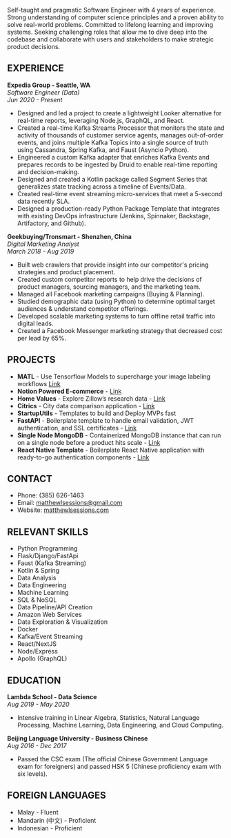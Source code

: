 
Self-taught and pragmatic Software Engineer with 4 years of experience. Strong understanding of computer science principles and a proven ability to solve real-world problems. Committed to lifelong learning and improving systems. Seeking challenging roles that allow me to dive deep into the codebase and collaborate with users and stakeholders to make strategic product decisions.

## EXPERIENCE

**Expedia Group - Seattle, WA**  
*Software Engineer (Data)*  
*Jun 2020 - Present*

- Designed and led a project to create a lightweight Looker alternative for real-time reports, leveraging Node.js, GraphQL, and React.
- Created a real-time Kafka Streams Processor that monitors the state and activity of thousands of customer service agents, manages out-of-order events, and joins multiple Kafka Topics into a single source of truth using Cassandra, Spring Kafka, and Faust (Asyncio Python).
- Engineered a custom Kafka adapter that enriches Kafka Events and prepares records to be ingested by Druid to enable real-time reporting and decision-making.
- Designed and created a Kotlin package called Segment Series that generalizes state tracking across a timeline of Events/Data.
- Created real-time event streaming micro-services that meet a 5-second data recently SLA.
- Designed a production-ready Python Package Template that integrates with existing DevOps infrastructure (Jenkins, Spinnaker, Backstage, Artifactory, and Github).

**Geekbuying/Tronsmart - Shenzhen, China**  
*Digital Marketing Analyst*  
*March 2018 - Aug 2019*

- Built web crawlers that provide insight into our competitor's pricing strategies and product placement.
- Created custom competitor reports to help drive the decisions of product managers, sourcing managers, and the marketing team.
- Managed all Facebook marketing campaigns (Buying & Planning).
- Studied demographic data (using Python) to determine optimal target audiences & understand competitor offerings.
- Developed scalable marketing systems to turn offline retail traffic into digital leads.
- Created a Facebook Messenger marketing strategy that decreased cost per lead by 65%.

## PROJECTS

- **MATL** - Use Tensorflow Models to supercharge your image labeling workflows [Link](https://www.producthunt.com/products/malt-model-assisted-labeling-toolkit)
- **Notion Powered E-commerce** - [Link](https://matthewlsessions.com/notion)
- **Home Values** - Explore Zillow’s research data - [Link](https://matthewlsessions.com/housing)
- **Citrics** - City data comparison application - [Link](https://youtu.be/1pL9bVkWPO4)
- **StartupUtils** - Templates to build and Deploy MVPs fast
- **FastAPI** - Boilerplate template to handle email validation, JWT authentication, and SSL certificates - [Link](https://github.com/StartupUtils/FastAPI_MongoDB)
- **Single Node MongoDB** - Containerized MongoDB instance that can run on a single node before a product hits scale - [Link](https://github.com/StartupUtils/SingleNodeMongoDB)
- **React Native Template** - Boilerplate React Native application with ready-to-go authentication components - [Link](https://github.com/StartupUtils/ReactNative_EmailAuth)

## CONTACT

- Phone: (385) 626-1463
- Email: matthewlsessions@gmail.com
- Website: [matthewlsessions.com](https://matthewlsessions.com)

## RELEVANT SKILLS

- Python Programming
- Flask/Django/FastApi
- Faust (Kafka Streaming)
- Kotlin & Spring
- Data Analysis
- Data Engineering
- Machine Learning
- SQL & NoSQL
- Data Pipeline/API Creation
- Amazon Web Services
- Data Exploration & Visualization
- Docker
- Kafka/Event Streaming
- React/NextJS
- Node/Express
- Apollo (GraphQL)

## EDUCATION

**Lambda School - Data Science**  
*Aug 2019 - May 2020*

- Intensive training in Linear Algebra, Statistics, Natural Language Processing, Machine Learning, Data Engineering, and Cloud Computing.

**Beijing Language University - Business Chinese**  
*Aug 2016 - Dec 2017*

- Passed the CSC exam (The official Chinese Government Language exam for foreigners) and passed HSK 5 (Chinese proficiency exam with six levels).

## FOREIGN LANGUAGES

- Malay - Fluent
- Mandarin (中文) - Proficient
- Indonesian - Proficient
